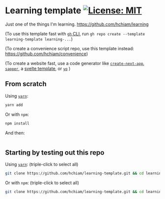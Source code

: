 # Learning template [![License: MIT](https://img.shields.io/badge/License-MIT-yellow.svg?style=for-the-badge)](https://github.com/hchiam/learning-template/blob/main/LICENSE)

Just one of the things I'm learning. <https://github.com/hchiam/learning>

(To use this template fast with [`gh` CLI](https://cli.github.com/manual/gh_repo_create), run `gh repo create --template learning-template learning-...`)

(To create a convenience script repo, use this template instead: https://github.com/hchiam/convenience)

(To create a website fast, use a code generator like [`create-next-app`](https://github.com/hchiam/learning-nextjs), [`sapper`](https://github.com/hchiam/learning-sapper), a [svelte template](https://github.com/sveltejs/template), or [`yo`](https://yeoman.io/generators) )

<!-- Add reference link(s) here -->

## From scratch

Using [`yarn`](https://github.com/hchiam/learning-yarn):

```bash
yarn add
```

Or with `npm`:

```bash
npm install
```

And then:

```bash

```

## Starting by testing out this repo <!-- Replace "template"s and "# and then ..."s in this section -->

Using [`yarn`](https://github.com/hchiam/learning-yarn): (triple-click to select all)

```bash
git clone https://github.com/hchiam/learning-template.git && cd learning-template && yarn; # and then ...
```

Or with `npm`: (triple-click to select all)

```bash
git clone https://github.com/hchiam/learning-template.git && cd learning-template && npm install; # and then ...
```
